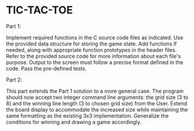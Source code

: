 # TIC-TAC-TOE

Part 1:

Implement required functions in the C source code files as indicated.
Use the provided data structure for storing the game state.
Add functions if needed, along with appropriate function prototypes in the header files.
Refer to the provided source code for more information about each file's purpose.
Output to the screen must follow a precise format defined in the code.
Pass the pre-defined tests.

Part 2:

This part extends the Part 1 solution to a more general case.
The program should now accept two integer command line arguments: the grid size (3 to 8) and the winning line length (3 to chosen grid size) from the User.
Extend the board display to accommodate the increased size while maintaining the same formatting as the existing 3x3 implementation.
Generalize the conditions for winning and drawing a game accordingly.
